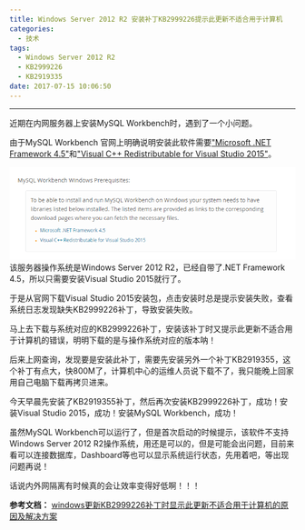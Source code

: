 ```yaml
---
title: Windows Server 2012 R2 安装补丁KB2999226提示此更新不适合用于计算机
categories:
  - 技术
tags:
  - Windows Server 2012 R2
  - KB2999226
  - KB2919335
date: 2017-07-15 10:06:50
---
```


---
近期在内网服务器上安装MySQL Workbench时，遇到了一个小问题。

由于MySQL Workbench 官网上明确说明安装此软件需要["Microsoft .NET Framework 4.5"](https://www.microsoft.com/en-us/download/details.aspx?id=30653)和["Visual C++ Redistributable for Visual Studio 2015"](https://www.microsoft.com/en-us/download/details.aspx?id=48145)。

![Mysql Workbench](https://raw.githubusercontent.com/toypipi/graph_bed/master/image/20170715/TIM%E6%88%AA%E5%9B%BE20170715101315.png)
该服务器操作系统是Windows Server 2012 R2，已经自带了.NET Framework 4.5，所以只需要安装Visual Studio 2015就行了。

<!-- more -->

于是从官网下载Visual Studio 2015安装包，点击安装时总是提示安装失败，查看系统日志发现缺失KB2999226补丁，导致安装失败。

马上去下载与系统对应的KB2999226补丁，安装该补丁时又提示此更新不适合用于计算机的错误，明明下载的是与操作系统对应的版本呐！

后来上网查询，发现要是安装此补丁，需要先安装另外一个补丁KB2919355，这个补丁有点大，快800M了，计算机中心的运维人员说下载不了，我只能晚上回家用自己电脑下载再拷贝进来。

今天早晨先安装了KB2919355补丁，然后再次安装KB2999226补丁，成功！安装Visual Studio 2015，成功！安装MySQL Workbench，成功！

虽然MySQL Workbench可以运行了，但是首次启动的时候提示，该软件不支持Windows Server 2012 R2操作系统，用还是可以的，但是可能会出问题，目前来看可以连接数据库，Dashboard等也可以显示系统运行状态，先用着吧，等出现问题再说！

话说内外网隔离有时候真的会让效率变得好低啊！！！

**参考文档：**
[windows更新KB2999226补丁时显示此更新不适合用于计算机的原因及解决方案](https://answers.microsoft.com/zh-hans/windows/forum/windows8_1-update/windows%E6%9B%B4%E6%96%B0kb2999226%E8%A1%A5/ea2b65f7-efd6-490b-bce7-8f5521e6b5e8?tab=question&status=AllReplies&status=AllReplies#tabs)


